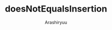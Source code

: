---
title: doesNotEqualsInsertion
author: Arashiryuu
description_markdown: >-
  Replaces instances of '=/=' in the textarea with '≠'.
github: https://github.com/Arashiryuu/
download: https://github.com/Arashiryuu/crap/blob/master/doesNotEqualsInsertion.plugin.js
support: https://github.com/Arashiryuu/crap/issues
tags:
images:
  - name: 
    image: 
layout: product
---